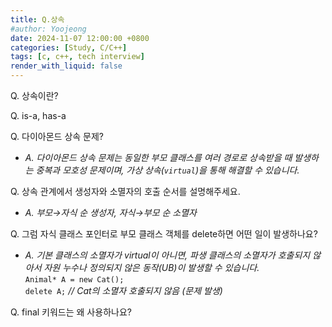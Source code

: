 ```yaml
---
title: Q.상속
#author: Yoojeong
date: 2024-11-07 12:00:00 +0800
categories: [Study, C/C++]
tags: [c, c++, tech interview]
render_with_liquid: false
---
```


Q. 상속이란?  

Q. is-a, has-a  

Q. 다이아몬드 상속 문제?  
  - *A. 다이아몬드 상속 문제는 동일한 부모 클래스를 여러 경로로 상속받을 때 발생하는 중복과 모호성 문제이며, 가상 상속(`virtual`)을 통해 해결할 수 있습니다.*

Q. 상속 관계에서 생성자와 소멸자의 호출 순서를 설명해주세요.  
 - *A. 부모→자식 순 생성자, 자식→부모 순 소멸자*    

 Q. 그럼 자식 클래스 포인터로 부모 클래스 객체를 delete하면 어떤 일이 발생하나요?
 - *A. 기본 클래스의 소멸자가 virtual이 아니면, 파생 클래스의 소멸자가 호출되지 않아서 자원 누수나 정의되지 않은 동작(UB)이 발생할 수 있습니다.*  
    `Animal* A = new Cat();`  
    `delete A;` *// Cat의 소멸자 호출되지 않음 (문제 발생)*   

  Q. final 키워드는 왜 사용하나요?  